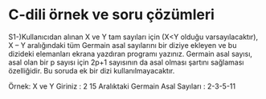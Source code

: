 # C-dili örnek ve soru çözümleri

S1-)Kullanıcıdan alınan X ve Y tam sayıları için (X<Y olduğu varsayılacaktır), X – Y aralığındaki tüm Germain asal sayılarını bir diziye ekleyen ve bu dizideki elemanları ekrana yazdıran programı yazınız. Germain asal sayısı, asal olan bir p sayısı için 2p+1 sayısının da asal olması şartını sağlaması özelliğidir. Bu soruda ek bir dizi kullanılmayacaktır.

Örnek:
X ve Y Giriniz : 2 15
Aralıktaki Germain Asal Sayıları : 2-3-5-11
